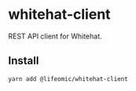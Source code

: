 # whitehat-client

REST API client for Whitehat.

## Install

```bash
yarn add @lifeomic/whitehat-client
```